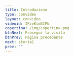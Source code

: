 ```yaml
---
title: Introduzione
type: convideo
layout: convideo
videoid: IFzvKsmGCFk
copertina: /img/copertina.png
btnNext: Prosegui la visita
btnPrev: Pagina precedente
next: storia1
prev: ""
---
```

